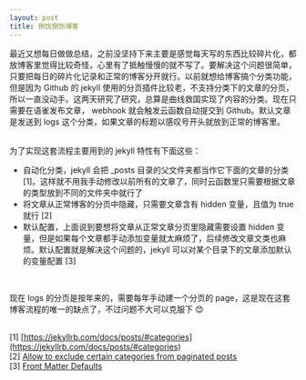 ```yaml
---
layout: post
title: 捯饬捯饬博客
---
```

最近又想每日做做总结，之前没坚持下来主要是感觉每天写的东西比较碎片化，都放博客里觉得比较奇怪，心里有了抵触慢慢的就不写了。要解决这个问题很简单，只要把每日的碎片化记录和正常的博客分开就行。以前就想给博客搞个分类功能，但是因为 Github 的 jekyll 使用的分页插件比较老，不支持分类下的文章的分页，所以一直没动手。这两天研究了研究，总算是曲线救国实现了内容的分类。现在只需要在语雀发布文章， webhook 就会触发云函数自动提交到 Github。默认文章是发送到 logs 这个分类，如果文章的标题以感叹号开头就放到正常的博客里。<br />​

为了实现这套流程主要用到的 jekyll 特性有下面这些：

- 自动化分类，jekyll 会把 _posts 目录的父文件夹都当作它下面的文章的分类 [1]。这样就不用我手动修改以前所有的文章了，同时云函数里只需要根据文章的类型放到不同的文件夹中就行了
- 将文章从正常博客的分页中隐藏，只需要文章含有 hidden 变量，且值为 true 就行 [2]
- 默认配置，上面说到要想将文章从正常文章分页里隐藏需要设置 hidden 变量，但是如果每个文章都手动添加变量就太麻烦了，后续修改文章文类也麻烦。默认配置就是解决这个问题的，jekyll 可以对某个目录下的文章添加默认的变量配置 [3]

​

现在 logs 的分页是按年来的，需要每年手动建一个分页的 page，这是现在这套博客流程的唯一的缺点了，不过问题不大可以克服下 😊<br />​

[1] [https://jekyllrb.com/docs/posts/#categories](https://jekyllrb.com/docs/posts/#categories)<br />[2] [Allow to exclude certain categories from paginated posts](https://github.com/jekyll/jekyll-paginate/issues/6)<br />[3] [Front Matter Defaults](https://jekyllrb.com/docs/configuration/front-matter-defaults/)

